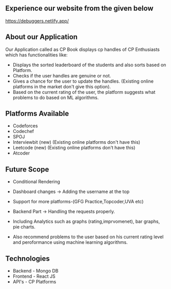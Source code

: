 ## Experience our website from the given below
https://debuggers.netlify.app/

## About our Application
Our Application called as CP Book displays cp handles of CP Enthusiasts which has functionalities like:
* Displays the sorted leaderboard of the students and also sorts based on Platform.
* Checks if the user handles are genuine or not.
* Gives a chance for the user to update the handles. (Existing online platforms in the market don't give this option).
* Based on the current rating of the user, the platform suggests what problems to do based on ML algorithms.


## Platforms Available 
* Codeforces
* Codechef
* SPOJ
* Interviewbit (new) (Existing online platforms don't have this)
* Leetcode (new) (Existing online platforms don't have this)
* Atcoder


## Future Scope
* Conditional Rendering 
* Dashboard changes
  -> Adding the username at the top

* Support for more platforms-(GFG Practice,Topcoder,UVA etc)

* Backend Part
  -> Handling the requests properly.

* Including Analytics such as graphs (rating,imprvomenet), bar graphs, pie charts.

* Also recommend problems to the user based on his current rating level and peroformance using machine learning algorithms.

## Technologies

* Backend - Mongo DB
* Frontend - React JS
* API's - CP Platforms
